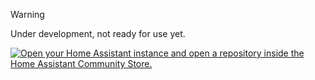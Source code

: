 > [!WARNING]  
> Under development, not ready for use yet.

[![Open your Home Assistant instance and open a repository inside the Home Assistant Community Store.](https://my.home-assistant.io/badges/hacs_repository.svg)](https://my.home-assistant.io/redirect/hacs_repository/?owner=bartekl1&repository=meteo_ha&category=integration)
